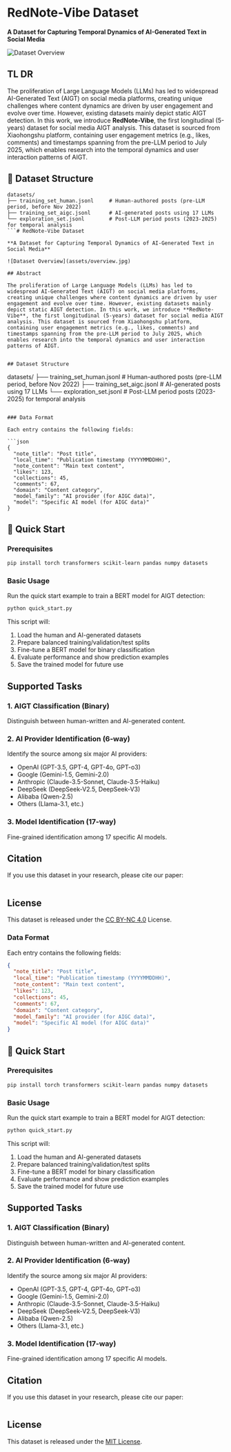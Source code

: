 # RedNote-Vibe Dataset

**A Dataset for Capturing Temporal Dynamics of AI-Generated Text in Social Media** 

![Dataset Overview](assets/xhs_dist.png)

## TL DR 

The proliferation of Large Language Models (LLMs) has led to widespread AI-Generated Text (AIGT) on social media platforms, creating unique challenges where content dynamics are driven by user engagement and evolve over time. However, existing datasets mainly depict static AIGT detection. In this work, we introduce **RedNote-Vibe**, the first longitudinal (5-years) dataset for social media AIGT analysis. This dataset is sourced from Xiaohongshu platform, containing user engagement metrics (e.g., likes, comments) and timestamps spanning from the pre-LLM period to July 2025, which enables research into the temporal dynamics and user interaction patterns of AIGT.


## 📁 Dataset Structure

```
datasets/
├── training_set_human.jsonl     # Human-authored posts (pre-LLM period, before Nov 2022)
├── training_set_aigc.jsonl      # AI-generated posts using 17 LLMs
└── exploration_set.jsonl        # Post-LLM period posts (2023-2025) for temporal analysis
```# RedNote-Vibe Dataset

**A Dataset for Capturing Temporal Dynamics of AI-Generated Text in Social Media** 

![Dataset Overview](assets/overview.jpg)

## Abstract

The proliferation of Large Language Models (LLMs) has led to widespread AI-Generated Text (AIGT) on social media platforms, creating unique challenges where content dynamics are driven by user engagement and evolve over time. However, existing datasets mainly depict static AIGT detection. In this work, we introduce **RedNote-Vibe**, the first longitudinal (5-years) dataset for social media AIGT analysis. This dataset is sourced from Xiaohongshu platform, containing user engagement metrics (e.g., likes, comments) and timestamps spanning from the pre-LLM period to July 2025, which enables research into the temporal dynamics and user interaction patterns of AIGT.


## Dataset Structure

```
datasets/
├── training_set_human.jsonl     # Human-authored posts (pre-LLM period, before Nov 2022)
├── training_set_aigc.jsonl      # AI-generated posts using 17 LLMs
└── exploration_set.jsonl        # Post-LLM period posts (2023-2025) for temporal analysis
```

### Data Format

Each entry contains the following fields:

```json
{
  "note_title": "Post title",
  "local_time": "Publication timestamp (YYYYMMDDHH)",
  "note_content": "Main text content",
  "likes": 123,
  "collections": 45,
  "comments": 67,
  "domain": "Content category",
  "model_family": "AI provider (for AIGC data)",
  "model": "Specific AI model (for AIGC data)"
}
```

## 🚀 Quick Start

### Prerequisites

```bash
pip install torch transformers scikit-learn pandas numpy datasets
```

### Basic Usage

Run the quick start example to train a BERT model for AIGT detection:

```bash
python quick_start.py
```

This script will:
1. Load the human and AI-generated datasets
2. Prepare balanced training/validation/test splits
3. Fine-tune a BERT model for binary classification
4. Evaluate performance and show prediction examples
5. Save the trained model for future use


## Supported Tasks

### 1. AIGT Classification (Binary)
Distinguish between human-written and AI-generated content.

### 2. AI Provider Identification (6-way)
Identify the source among six major AI providers:
- OpenAI (GPT-3.5, GPT-4, GPT-4o, GPT-o3)
- Google (Gemini-1.5, Gemini-2.0)
- Anthropic (Claude-3.5-Sonnet, Claude-3.5-Haiku)
- DeepSeek (DeepSeek-V2.5, DeepSeek-V3)
- Alibaba (Qwen-2.5)
- Others (Llama-3.1, etc.)

### 3. Model Identification (17-way)
Fine-grained identification among 17 specific AI models.



## Citation

If you use this dataset in your research, please cite our paper:

```bibtex

```

## License

This dataset is released under the [CC BY-NC 4.0](https://creativecommons.org/licenses/by-nc/4.0/) License.


### Data Format

Each entry contains the following fields:

```json
{
  "note_title": "Post title",
  "local_time": "Publication timestamp (YYYYMMDDHH)",
  "note_content": "Main text content",
  "likes": 123,
  "collections": 45,
  "comments": 67,
  "domain": "Content category",
  "model_family": "AI provider (for AIGC data)",
  "model": "Specific AI model (for AIGC data)"
}
```

## 🚀 Quick Start

### Prerequisites

```bash
pip install torch transformers scikit-learn pandas numpy datasets
```

### Basic Usage

Run the quick start example to train a BERT model for AIGT detection:

```bash
python quick_start.py
```

This script will:
1. Load the human and AI-generated datasets
2. Prepare balanced training/validation/test splits
3. Fine-tune a BERT model for binary classification
4. Evaluate performance and show prediction examples
5. Save the trained model for future use


## Supported Tasks

### 1. AIGT Classification (Binary)
Distinguish between human-written and AI-generated content.

### 2. AI Provider Identification (6-way)
Identify the source among six major AI providers:
- OpenAI (GPT-3.5, GPT-4, GPT-4o, GPT-o3)
- Google (Gemini-1.5, Gemini-2.0)
- Anthropic (Claude-3.5-Sonnet, Claude-3.5-Haiku)
- DeepSeek (DeepSeek-V2.5, DeepSeek-V3)
- Alibaba (Qwen-2.5)
- Others (Llama-3.1, etc.)

### 3. Model Identification (17-way)
Fine-grained identification among 17 specific AI models.



## Citation

If you use this dataset in your research, please cite our paper:

```bibtex

```

## License

This dataset is released under the [MIT License](LICENSE).
